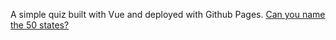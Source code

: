 A simple quiz built with Vue and deployed with Github Pages. [Can you name the 50 states?](https://ibrahimpg.github.io/50states/)
